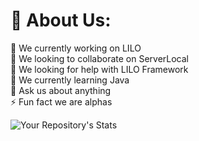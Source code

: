 # 💫 About Us:
🔭 We currently working on LILO<br>👯 We looking to collaborate on ServerLocal<br>🤝 We looking for help with LILO Framework<br>🌱 We currently learning Java<br>💬 Ask us about anything<br>⚡ Fun fact we are alphas

![Your Repository's Stats](https://github-readme-stats.vercel.app/api?username=JWLMT88&show_icons=true)
